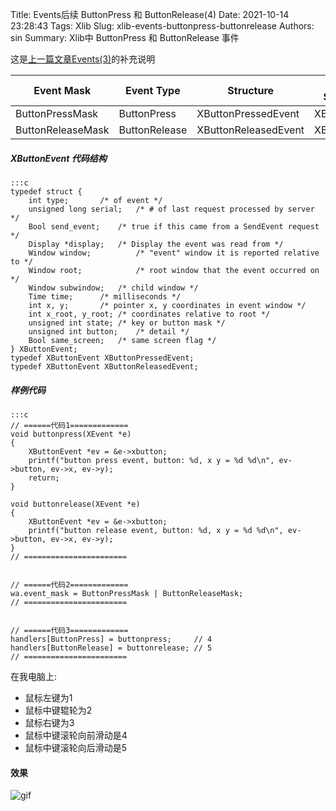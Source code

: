 Title: Events后续 ButtonPress 和 ButtonRelease(4)
Date: 2021-10-14 23:28:43
Tags: Xlib
Slug: xlib-events-buttonpress-buttonrelease
Authors: sin
Summary: Xlib中 ButtonPress 和 ButtonRelease 事件

这是[上一篇文章Events(3)](http://www.lithum.tech/index.php/archives/29/)的补充说明



| **Event Mask**    | **Event Type** | **Structure**        | **Generic Structure** |
| ----------------- | -------------- | -------------------- | --------------------- |
| ButtonPressMask   | ButtonPress    | XButtonPressedEvent  | XButtonEvent          |
| ButtonReleaseMask | ButtonRelease  | XButtonReleasedEvent | XButtonEvent          |



##### **XButtonEvent** 代码结构

    :::c
    typedef struct {
        int type;		/* of event */
        unsigned long serial;	/* # of last request processed by server */
        Bool send_event;	/* true if this came from a SendEvent request */
        Display *display;	/* Display the event was read from */
        Window window;	        /* "event" window it is reported relative to */
        Window root;	        /* root window that the event occurred on */
        Window subwindow;	/* child window */
        Time time;		/* milliseconds */
        int x, y;		/* pointer x, y coordinates in event window */
        int x_root, y_root;	/* coordinates relative to root */
        unsigned int state;	/* key or button mask */
        unsigned int button;	/* detail */
        Bool same_screen;	/* same screen flag */
    } XButtonEvent;
    typedef XButtonEvent XButtonPressedEvent;
    typedef XButtonEvent XButtonReleasedEvent;


##### 样例代码

    :::c
    // ======代码1=============
    void buttonpress(XEvent *e)
    {
        XButtonEvent *ev = &e->xbutton;
        printf("button press event, button: %d, x y = %d %d\n", ev->button, ev->x, ev->y);
        return;
    }

    void buttonrelease(XEvent *e)
    {
        XButtonEvent *ev = &e->xbutton;
        printf("button release event, button: %d, x y = %d %d\n", ev->button, ev->x, ev->y);
    }
    // =======================


    // ======代码2=============
    wa.event_mask = ButtonPressMask | ButtonReleaseMask;
    // =======================


    // ======代码3=============
    handlers[ButtonPress] = buttonpress;     // 4
    handlers[ButtonRelease] = buttonrelease; // 5
    // =======================


在我电脑上:

* 鼠标左键为1
* 鼠标中键辊轮为2
* 鼠标右键为3
* 鼠标中键滚轮向前滑动是4
* 鼠标中键滚轮向后滑动是5



#### 效果

![gif](https://gitee.com/xuanmingyi/imagebed/raw/master/img/keypresskeyrelease2.gif)